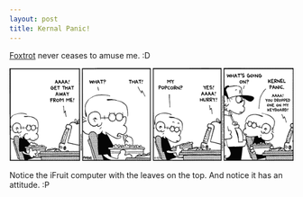 ```yaml
---
layout: post
title: Kernal Panic!
---
```


[Foxtrot][0] never ceases to amuse me. :D

![](../images/2010/04/kp.gif)

Notice the iFruit computer with the leaves on the top.  And notice it has an attitude. :P

[0]: http://www.foxtrot.com/
